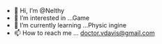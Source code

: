- 👋 Hi, I’m @Nelthy
- 👀 I’m interested in ...Game
- 🌱 I’m currently learning ...Physic ingine
- 📫 How to reach me ... doctor.vdavis@gmail.com
